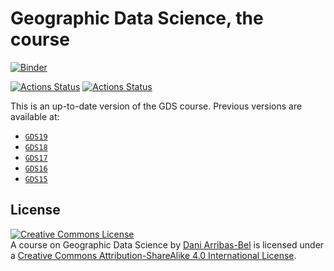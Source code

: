 # Geographic Data Science, the course

[![Binder](https://mybinder.org/badge_logo.svg)](https://mybinder.org/v2/gh/darribas/gds_course/master)


[![Actions Status](https://github.com/darribas/gds_course/workflows/Build%20Jupyter%20book/badge.svg)](https://github.com/darribas/gds_course/actions?query=workflow%3A%22Build+Jupyter+book%22)
[![Actions Status](https://github.com/darribas/gds_course/workflows/Test%20GDS%20Course/badge.svg)](https://github.com/darribas/gds_course/actions?query=workflow%3A%22Test+GDS+Course%22)

This is an up-to-date version of the GDS course. Previous versions are available at:

- [`GDS19`](https://github.com/darribas/gds19)
- [`GDS18`](https://github.com/darribas/gds18)
- [`GDS17`](https://github.com/darribas/gds17)
- [`GDS16`](https://github.com/darribas/gds16)
- [`GDS15`](https://github.com/darribas/gds15)

## License

<a rel="license" href="http://creativecommons.org/licenses/by-sa/4.0/"><img alt="Creative Commons License" style="border-width:0" src="https://i.creativecommons.org/l/by-sa/4.0/88x31.png" /></a><br /><span xmlns:dct="http://purl.org/dc/terms/" property="dct:title">A course on Geographic Data Science</span> by <a xmlns:cc="http://creativecommons.org/ns#" href="http://darribas.org" property="cc:attributionName" rel="cc:attributionURL">Dani Arribas-Bel</a> is licensed under a <a rel="license" href="http://creativecommons.org/licenses/by-sa/4.0/">Creative Commons Attribution-ShareAlike 4.0 International License</a>.
